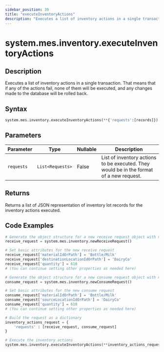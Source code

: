 ```yaml
---
sidebar_position: 39
title: "executeInventoryActions"
description: "Executes a list of inventory actions in a single transaction. That means that if any of the actions fail, none of them will be executed, and any changes made to the database will be rolled back."
---
```


# system.mes.inventory.executeInventoryActions

## Description

Executes a list of inventory actions in a single transaction. That means that if any of the actions fail,
none of them will be executed, and any changes made to the database will be rolled back.

## Syntax

```python
system.mes.inventory.executeInventoryActions(**{'requests':[records]})
```

## Parameters

| Parameter  | Type             | Nullable | Description                                                                             |
|------------|------------------|----------|-----------------------------------------------------------------------------------------|
| `requests` | `List<Requests>` | False    | List of inventory actions to be executed. They would be in the format of a new request. |

## Returns

Returns a list of JSON representation of inventory lot records for the inventory actions executed.

## Code Examples

```python
# Generate the object structure for a new receive request object with no initial arguments
receive_request = system.mes.inventory.newReceiveRequest()

# Set basic attributes for the new receive request
receive_request['materialIdOrPath'] = 'Bottle/Milk'
receive_request['destinationLocationIdOrPath'] = 'DairyCo'
receive_request['quantity'] = 610
# (You can continue setting other properties as needed here)

# Generate the object structure for a new consume request object with no initial arguments
consume_request = system.mes.inventory.newConsumeRequest()

# Set basic attributes for the new consume request
consume_request['materialIdOrPath'] = 'Bottle/Milk'
consume_request['sourceLocationIdOrPath'] = 'DairyCo'
consume_request['quantity'] = 610
# (You can continue setting other properties as needed here)

# Build the request as a dictionary
inventory_actions_request = {
    'requests' : [receive_request, consume_request]
}

# Execute the inventory actions
system.mes.inventory.executeInventoryActions(**inventory_actions_request)
```
